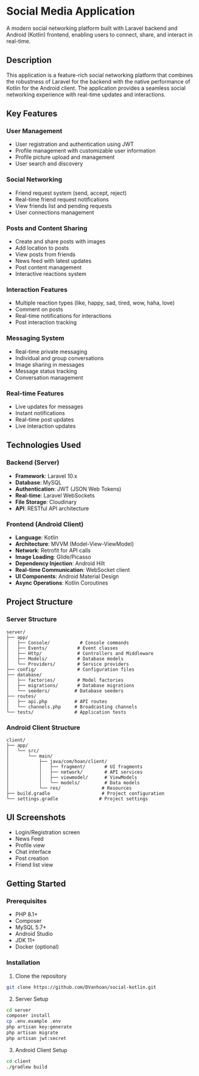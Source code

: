 # Social Media Application

A modern social networking platform built with Laravel backend and Android (Kotlin) frontend, enabling users to connect, share, and interact in real-time.

## Description

This application is a feature-rich social networking platform that combines the robustness of Laravel for the backend with the native performance of Kotlin for the Android client. The application provides a seamless social networking experience with real-time updates and interactions.

## Key Features

### User Management

- User registration and authentication using JWT
- Profile management with customizable user information
- Profile picture upload and management
- User search and discovery

### Social Networking

- Friend request system (send, accept, reject)
- Real-time friend request notifications
- View friends list and pending requests
- User connections management

### Posts and Content Sharing

- Create and share posts with images
- Add location to posts
- View posts from friends
- News feed with latest updates
- Post content management
- Interactive reactions system

### Interaction Features

- Multiple reaction types (like, happy, sad, tired, wow, haha, love)
- Comment on posts
- Real-time notifications for interactions
- Post interaction tracking

### Messaging System

- Real-time private messaging
- Individual and group conversations
- Image sharing in messages
- Message status tracking
- Conversation management

### Real-time Features

- Live updates for messages
- Instant notifications
- Real-time post updates
- Live interaction updates

## Technologies Used

### Backend (Server)

- **Framework**: Laravel 10.x
- **Database**: MySQL
- **Authentication**: JWT (JSON Web Tokens)
- **Real-time**: Laravel WebSockets
- **File Storage**: Cloudinary
- **API**: RESTful API architecture

### Frontend (Android Client)

- **Language**: Kotlin
- **Architecture**: MVVM (Model-View-ViewModel)
- **Network**: Retrofit for API calls
- **Image Loading**: Glide/Picasso
- **Dependency Injection**: Android Hilt
- **Real-time Communication**: WebSocket client
- **UI Components**: Android Material Design
- **Async Operations**: Kotlin Coroutines

## Project Structure

### Server Structure

```
server/
├── app/
│   ├── Console/           # Console commands
│   ├── Events/           # Event classes
│   ├── Http/             # Controllers and Middleware
│   ├── Models/           # Database models
│   └── Providers/        # Service providers
├── config/               # Configuration files
├── database/
│   ├── factories/        # Model factories
│   ├── migrations/       # Database migrations
│   └── seeders/         # Database seeders
├── routes/
│   ├── api.php          # API routes
│   └── channels.php     # Broadcasting channels
└── tests/               # Application tests
```

### Android Client Structure

```
client/
├── app/
│   └── src/
│       └── main/
│           ├── java/com/hoan/client/
│           │   ├── fragment/       # UI fragments
│           │   ├── network/        # API services
│           │   ├── viewmodel/      # ViewModels
│           │   └── models/         # Data models
│           └── res/               # Resources
├── build.gradle                   # Project configuration
└── settings.gradle               # Project settings
```

## UI Screenshots

- Login/Registration screen
- News Feed
- Profile view
- Chat interface
- Post creation
- Friend list view

## Getting Started

### Prerequisites

- PHP 8.1+
- Composer
- MySQL 5.7+
- Android Studio
- JDK 11+
- Docker (optional)

### Installation

1. Clone the repository

```bash
git clone https://github.com/DVanhoan/social-kotlin.git
```

2. Server Setup

```bash
cd server
composer install
cp .env.example .env
php artisan key:generate
php artisan migrate
php artisan jwt:secret
```

3. Android Client Setup

```bash
cd client
./gradlew build
```
